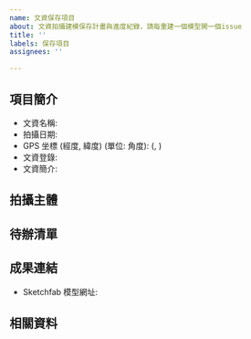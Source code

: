 ```yaml
---
name: 文資保存項目
about: 文資拍攝建模保存計畫與進度紀錄，請每重建一個模型開一個issue
title: ''
labels: 保存項目
assignees: ''

---
```


## 項目簡介

* 文資名稱: 
* 拍攝日期: 
* GPS 坐標 (經度, 緯度) (單位: 角度): (, )
* 文資登錄: 
* 文資簡介: 

## 拍攝主體

## 待辦清單

## 成果連結

* Sketchfab 模型網址: 

## 相關資料
